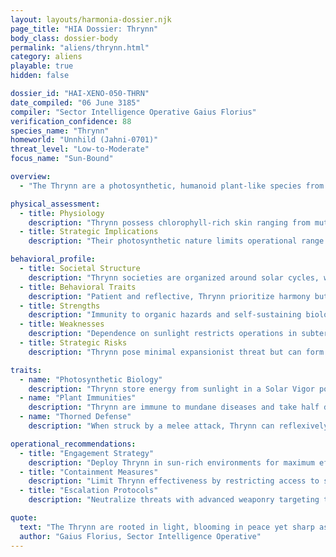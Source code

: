 ```yaml
---
layout: layouts/harmonia-dossier.njk
page_title: "HIA Dossier: Thrynn"
body_class: dossier-body
permalink: "aliens/thrynn.html"
category: aliens
playable: true
hidden: false

dossier_id: "HAI-XENO-050-THRN"
date_compiled: "06 June 3185"
compiler: "Sector Intelligence Operative Gaius Florius"
verification_confidence: 88
species_name: "Thrynn"
homeworld: "Unnhild (Jahni-0701)"
threat_level: "Low-to-Moderate"
focus_name: "Sun-Bound"

overview:
  - "The Thrynn are a photosynthetic, humanoid plant-like species from the verdant world of Unnhild, deeply attuned to sunlight and natural cycles. Their culture emphasizes peace, patience, and philosophical reflection, centered on solar rhythms and environmental harmony. Referred to as 'Thrynn' in both singular and plural, derogatory terms like 'Leaf-Hearts' or 'Glow-Weeds' are strongly discouraged, as they may provoke defensive reactions. While generally non-aggressive, Thrynn fiercely protect natural sanctuaries and sacred solar sites, demonstrating resilience in defense. Harmonia Astralis views them as valuable for ecological operations and diplomatic outreach, but their dependence on sunlight and potential for territorial zeal pose risks of localized resistance if their environments are threatened."

physical_assessment:
  - title: Physiology
    description: "Thrynn possess chlorophyll-rich skin ranging from muted green to bronze, adorned with fine, leaf-like scales along shoulders, arms, and backs. Their vine-like or petal-like hair is often braided with living fungi or blossoms, exuding a unique floral, earthy, or sweet scent. A vivid chest flower serves as a vital core, its color and shape unique to each individual, fading with age as a sign of natural decline. Thorn-like growths replace fingernails, with additional forearm thorns in some individuals. Symbiotic bioluminescent fungi create glowing patterns, varying with emotion or time of day. Thrynn rely on sunlight and hydration, becoming sluggish and dull without either, though they can consume food like humanoids."
  - title: Strategic Implications
    description: "Their photosynthetic nature limits operational range in low-light environments, but resilience to toxins and diseases makes them ideal for contaminated zones. Thorned defenses deter close-quarters threats, though vulnerability to advanced weaponry requires caution. The chest flower is a potential weak point for targeted strikes."

behavioral_profile:
  - title: Societal Structure
    description: "Thrynn societies are organized around solar cycles, with communal rituals tied to light and growth. Philosophical and ecological priorities foster cooperation, but defense of sacred sites can galvanize militant action. Their reproductive cycle, tied to floral pollination, reinforces their connection to natural systems."
  - title: Behavioral Traits
    description: "Patient and reflective, Thrynn prioritize harmony but are not pacifists, mobilizing decisively to protect natural or cultural assets. Emotional states are signaled through bioluminescent shifts, offering potential for behavioral analysis. Prolonged light deprivation induces psychological distress, impacting reliability."
  - title: Strengths
    description: "Immunity to organic hazards and self-sustaining biology make Thrynn excellent for long-term ecological or exploratory missions. Their thorned defense provides a reliable counter to melee threats, and solar-enhanced abilities enhance versatility in combat or physical tasks."
  - title: Weaknesses
    description: "Dependence on sunlight restricts operations in subterranean or void environments, with predictable penalties after 24 hours. Advanced chemical or bioweaponry negates their immunities, and their chest flower may be exploited as a critical vulnerability. Emotional transparency via bioluminescence can be used for manipulation."
  - title: Strategic Risks
    description: "Thrynn pose minimal expansionist threat but can form zealous resistance groups when sacred sites or ecosystems are endangered. Their ecological expertise could support insurgent sustainability efforts. Monitor solar-dependent colonies for signs of defensive mobilization."

traits:
  - name: "Photosynthetic Biology"
    description: "Thrynn store energy from sunlight in a Solar Vigor pool equal to their Wisdom modifier (minimum 1). After 1 hour in bright natural sunlight or high-intensity synthetic light (e.g., UV grow lamps), they gain 1 point, up to the pool’s maximum, with points refreshing daily at dawn or after a full rest in light. As an Instant action, they may spend 1 point to gain one of the following for 1 minute: heal 1d4 hit points, +2 meters to movement speed, or +2 to a physical skill check. Without sunlight for 24 hours, they lose all points and suffer a -1 penalty to all skill checks until re-exposed. After 72 hours, they gain 1 level of Exhaustion daily until restored. Thrynn do not require traditional food, subsisting on sunlight and water, though they can consume food if desired."
  - name: "Plant Immunities"
    description: "Thrynn are immune to mundane diseases and take half damage (rounded down) from organic toxins (e.g., venom, plant-based poisons). They gain a +2 bonus to saving throws against inhaled or chemical effects (e.g., gas grenades, pollutants). However, advanced chemical weapons (TL4+) or tailored biotoxins bypass these defenses, dealing full damage."
  - name: "Thorned Defense"
    description: "When struck by a melee attack, Thrynn can reflexively sprout thorns, dealing 1d4 piercing damage to the attacker within 1 meter (no attack roll needed). This costs 1 Solar Vigor point and can be used once per round as a reaction. The damage ignores non-TL4 armor, reflecting ancestral defenses, but is ineffective against ranged or energy attacks."

operational_recommendations:
  - title: "Engagement Strategy"
    description: "Deploy Thrynn in sun-rich environments for maximum efficacy, providing synthetic light sources for extended missions. Engage diplomatically by respecting their ecological values to secure cooperation and foster loyalty."
  - title: "Containment Measures"
    description: "Limit Thrynn effectiveness by restricting access to sunlight, forcing operations into low-light or subterranean environments. Deploy TL4+ chemical weapons or energy-based attacks to bypass their immunities and exploit vulnerabilities."
  - title: "Escalation Protocols"
    description: "Neutralize threats with advanced weaponry targeting the chest flower to disrupt vital functions. Avoid desecrating sacred sites to prevent escalation, as such actions may unify Thrynn communities. Target leadership to disrupt communal cohesion in conflict scenarios."

quote:
  text: "The Thrynn are rooted in light, blooming in peace yet sharp as thorns when pressed—a paradox of serenity and strength."
  author: "Gaius Florius, Sector Intelligence Operative"
---
```

